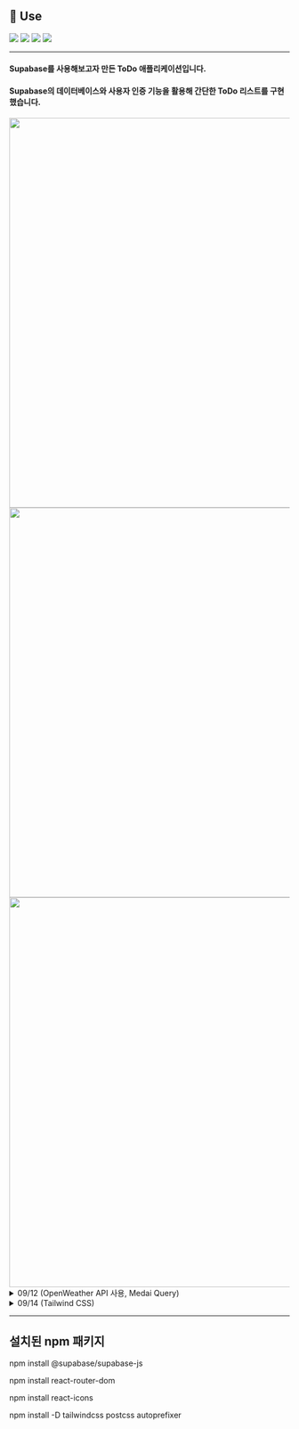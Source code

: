 ## 📍 Use
<p>
  <img src="https://img.shields.io/badge/React-61DAFB?style=for-the-badge&logo=React&logoColor=white">
  <img src="https://img.shields.io/badge/ReactRouter-CA4245?style=for-the-badge&logo=ReactRouter&logoColor=white">
  <img src="https://img.shields.io/badge/Tailwind CSS-06B6D4?style=for-the-badge&logo=TailwindCSS&logoColor=white">
  <img src="https://img.shields.io/badge/Supabase-3FCF8E?style=for-the-badge&logo=Supabase&logoColor=white">
</p>

---

#### Supabase를 사용해보고자 만든 ToDo 애플리케이션입니다. 
#### Supabase의 데이터베이스와 사용자 인증 기능을 활용해 간단한 ToDo 리스트를 구현했습니다.
<img src="https://github.com/user-attachments/assets/03c10f74-ddde-4ce2-8a5b-2b406344f951" width='700' />
<img src="https://github.com/user-attachments/assets/2c43d542-f2e1-4bf3-8b17-582e96a0fa20" width='700' />
<img src="https://github.com/user-attachments/assets/d8687ed6-e2f6-436c-a27f-b2585f03009c" width='700' />

<details>
<summary>09/12 (OpenWeather API 사용, Medai Query) </summary>

![1](https://github.com/user-attachments/assets/683d3a47-5f5c-4179-94d8-e605e406adc8)

![2](https://github.com/user-attachments/assets/ed4920f4-1863-4be5-ae8f-54d0a64d7913)
</details>

<details>
  <summary>09/14 (Tailwind CSS)</summary>

![tailwind](https://github.com/user-attachments/assets/73ee8162-9ab8-4240-8851-ef6b6bcef605)

</details>

---
## 설치된 npm 패키지

npm install @supabase/supabase-js

npm install react-router-dom

npm install react-icons

npm install -D tailwindcss postcss autoprefixer
